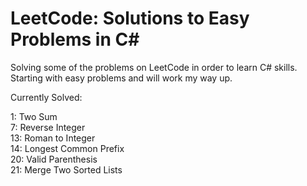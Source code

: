# LeetCode: Solutions to Easy Problems in C#

Solving some of the problems on LeetCode in order to learn C# skills. Starting with easy problems and will work my way up.

Currently Solved:

1: Two Sum  
7: Reverse Integer  
13: Roman to Integer  
14: Longest Common Prefix  
20: Valid Parenthesis  
21: Merge Two Sorted Lists  
